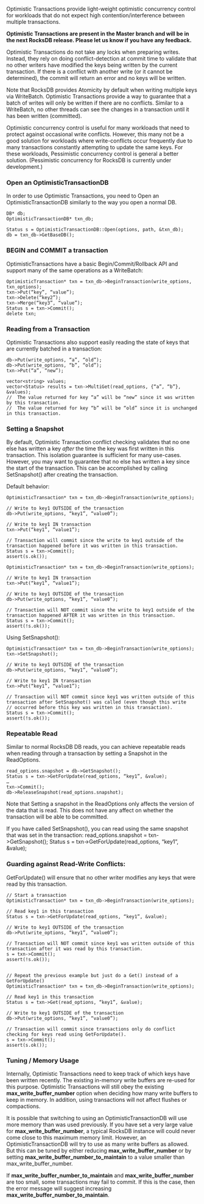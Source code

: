 
Optimistic Transactions provide light-weight optimistic concurrency control for workloads that do not expect high contention/interference between multiple transactions.  

**Optimistic Transactions are present in the Master branch and will be in the next RocksDB release.  Please let us know if you have any feedback.**

Optimistic Transactions do not take any locks when preparing writes.  Instead, they rely on doing conflict-detection at commit time to validate that no other writers have modified the keys being written by the current transaction.  If there is a conflict with another write (or it cannot be determined), the commit will return an error and no keys will be written.

Note that RocksDB provides Atomicity by default when writing multiple keys via WriteBatch.  Optimistic Transactions provide a way to guarantee that a batch of writes will only be written if there are no conflicts.  Similar to a WriteBatch, no other threads can see the changes in a transaction until it has been written (committed).

Optimistic concurrency control is useful for many workloads that need to protect against occasional write conflicts.  However, this many not be a good solution for workloads where write-conflicts occur frequently due to many transactions constantly attempting to update the same keys.  For these workloads, Pessimistic concurrency control is general a better solution.  (Pessimistic concurrency for RocksDB is currently under development.)

### Open an OptimisticTransactionDB
In order to use Optimistic Transactions, you need to Open an OptimisticTransactionDB similarly to the way you open a normal DB.

	DB* db;
  	OptimisticTransactionDB* txn_db;

  	Status s = OptimisticTransactionDB::Open(options, path, &txn_db);
  	db = txn_db->GetBaseDB();

### BEGIN and COMMIT a transaction
OptimisticTransactions have a basic Begin/Commit/Rollback API and support many of the same operations as a WriteBatch:

	OptimisticTransaction* txn = txn_db->BeginTransaction(write_options, txn_options);
	txn->Put(“key”, “value”);
	txn->Delete(“key2”);
	txn->Merge(“key3”, “value”);
	Status s = txn->Commit();
	delete txn;

### Reading from a Transaction           
Optimistic Transactions also support easily reading the state of keys that are currently batched in a transaction:

	db->Put(write_options, “a”, “old”);
	db->Put(write_options, “b”, “old”);
	txn->Put(“a”, “new”);

	vector<string> values;
	vector<Status> results = txn->MultiGet(read_options, {“a”, “b”}, &values);
	//  The value returned for key “a” will be “new” since it was written by this transaction.
	//  The value returned for key “b” will be “old” since it is unchanged in this transaction.

### Setting a Snapshot

By default, Optimistic Transaction conflict checking validates that no one else has written a key *after* the time the key was first written in this transaction.  This isolation guarantee is sufficient for many use-cases.  However, you may want to guarantee that no else has written a key since the start of the transaction.  This can be accomplished by calling SetSnapshot() after creating the transaction.

Default behavior:

	OptimisticTransaction* txn = txn_db->BeginTransaction(write_options);

	// Write to key1 OUTSIDE of the transaction
	db->Put(write_options, “key1”, “value0”);

	// Write to key1 IN transaction
	txn->Put(“key1”, “value1”);

	// Transaction will commit since the write to key1 outside of the transaction happened before it was written in this transaction.
	Status s = txn->Commit();
	assert(s.ok());
 
	OptimisticTransaction* txn = txn_db->BeginTransaction(write_options);

	// Write to key1 IN transaction
	txn->Put(“key1”, “value1”);

	// Write to key1 OUTSIDE of the transaction
	db->Put(write_options, “key1”, “value0”);

	// Transaction will NOT commit since the write to key1 outside of the transaction happened AFTER it was written in this transaction.
	Status s = txn->Commit();
	assert(!s.ok());

Using SetSnapshot():

	OptimisticTransaction* txn = txn_db->BeginTransaction(write_options);
	txn->SetSnapshot();

	// Write to key1 OUTSIDE of the transaction
	db->Put(write_options, “key1”, “value0”);

	// Write to key1 IN transaction
	txn->Put(“key1”, “value1”);

	// Transaction will NOT commit since key1 was written outside of this transaction after SetSnapshot() was called (even though this write
	// occurred before this key was written in this transaction).
	Status s = txn->Commit();
	assert(!s.ok());

### Repeatable Read
Similar to normal RocksDB DB reads, you can achieve repeatable reads when reading through a transaction by setting a Snapshot in the ReadOptions.

	read_options.snapshot = db->GetSnapshot();
	Status s = txn->GetForUpdate(read_options, “key1”, &value);
	…
	txn->Commit();
	db->ReleaseSnapshot(read_options.snapshot);

Note that Setting a snapshot in the ReadOptions only affects the version of the data that is read.  This does not have any affect on whether the transaction will be able to be committed.

If you have called SetSnapshot(), you can read using the same snapshot that was set in the transaction:
	read_options.snapshot = txn->GetSnapshot();
	Status s = txn->GetForUpdate(read_options, “key1”, &value);
	

### Guarding against Read-Write Conflicts:
GetForUpdate() will ensure that no other writer modifies any keys that were read by this transaction.

	// Start a transaction 
	OptimisticTransaction* txn = txn_db->BeginTransaction(write_options);

	// Read key1 in this transaction
	Status s = txn->GetForUpdate(read_options, “key1”, &value);

	// Write to key1 OUTSIDE of the transaction
	db->Put(write_options, “key1”, “value0”);

	// Transaction will NOT commit since key1 was written outside of this transaction after it was read by this transaction.
	s = txn->Commit();
	assert(!s.ok());


	// Repeat the previous example but just do a Get() instead of a GetForUpdate()
	OptimisticTransaction* txn = txn_db->BeginTransaction(write_options);

	// Read key1 in this transaction
	Status s = txn->Get(read_options, “key1”, &value);

	// Write to key1 OUTSIDE of the transaction
	db->Put(write_options, “key1”, “value0”);

	// Transaction will commit since transactions only do conflict checking for keys read using GetForUpdate().
	s = txn->Commit();
	assert(s.ok());


### Tuning / Memory Usage

Internally, Optimistic Transactions need to keep track of which keys have been written recently.  The existing in-memory write buffers are re-used for this purpose.  Optimistic Transactions will still obey the existing **max_write_buffer_number** option when deciding how many write buffers to keep in memory.  In addition, using transactions will not affect flushes or compactions.

It is possible that switching to using an OptimisticTransactionDB will use more memory than was used previously.  If you have set a very large value for **max_write_buffer_number**, a typical RocksDB instance will could never come close to this maximum memory limit.  However, an OptimisticTransactionDB will try to use as many write buffers as allowed.  But this can be tuned by either reducing **max_write_buffer_number** or by setting **max_write_buffer_number_to_maintain** to a value smaller than max_write_buffer_number.

If **max_write_buffer_number_to_maintain** and **max_write_buffer_number** are too small, some transactions may fail to commit.  If this is the case, then the error message will suggest increasing **max_write_buffer_number_to_maintain**.
